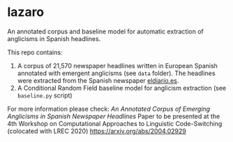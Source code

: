 # lazaro
An annotated corpus and baseline model for automatic extraction of anglicisms in Spanish headlines. 

This repo contains:
1. A corpus of 21,570 newspaper headlines written in European Spanish annotated with emergent anglicisms (see ```data``` folder). The headlines were extracted from the Spanish newspaper [eldiario.es](https://www.eldiario.es/).
2. A Conditional Random Field baseline model for anglicism extraction (see ```baseline.py``` script)

For more information please check: 
*An Annotated Corpus of Emerging Anglicisms in Spanish Newspaper Headlines*
Paper to be presented at the 4th Workshop on Computational Approaches to Linguistic Code-Switching (colocated with LREC 2020) https://arxiv.org/abs/2004.02929

